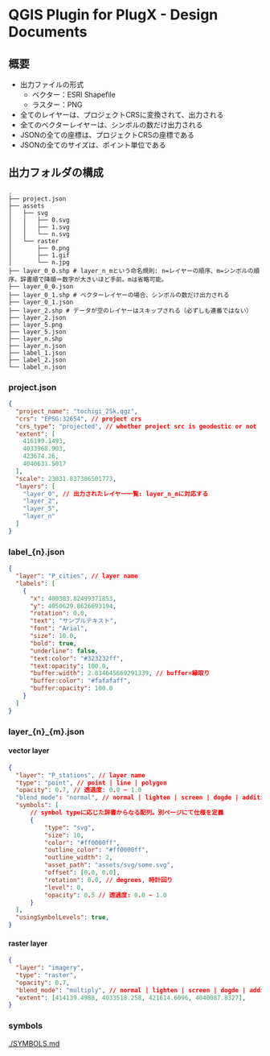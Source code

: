 # QGIS Plugin for PlugX - Design Documents

## 概要

- 出力ファイルの形式
  - ベクター：ESRI Shapefile
  - ラスター：PNG
- 全てのレイヤーは、プロジェクトCRSに変換されて、出力される
- 全てのベクターレイヤーは、シンボルの数だけ出力される
- JSONの全ての座標は、プロジェクトCRSの座標である
- JSONの全てのサイズは、ポイント単位である

## 出力フォルダの構成

```planetext
.
├── project.json
├── assets
│   ├── svg
│   │   ├── 0.svg
│   │   ├── 1.svg
│   │   └── n.svg
│   └── raster
│       ├── 0.png
│       ├── 1.gif
│       └── n.jpg
├── layer_0_0.shp # layer_n_mという命名規則: n=レイヤーの順序、m=シンボルの順序。辞書順で降順＝数字が大きいほど手前。mは省略可能。
├── layer_0_0.json
├── layer_0_1.shp # ベクターレイヤーの場合、シンボルの数だけ出力される
├── layer_0_1.json
├── layer_2.shp # データが空のレイヤーはスキップされる（必ずしも連番ではない）
├── layer_2.json
├── layer_5.png
├── layer_5.json
├── layer_n.shp
├── layer_n.json
├── label_1.json
├── label_2.json
└── label_n.json
```

### project.json

```json
{
  "project_name": "tochigi_25k.qgz",
  "crs": "EPSG:32654", // project crs
  "crs_type": "projected", // whether project src is geodestic or not
  "extent": [
    416199.1493,
    4033968.903,
    423674.26,
    4040631.5017
  ],
  "scale": 23031.837306501773,
  "layers": [
    "layer_0", // 出力されたレイヤー一覧: layer_n_mに対応する
    "layer_2",
    "layer_5",
    "layer_n"
  ]
}
```

### label_{n}.json

```json
{
  "layer": "P_cities", // layer name
  "labels": [
    {
      "x": 400383.82499371853,
      "y": 4050629.8626693194,
      "rotation": 0.0,
      "text": "サンプルテキスト",
      "font": "Arial",
      "size": 10.0,
      "bold": true,
      "underline": false,
      "text:color": "#323232ff",
      "text:opacity": 100.0,
      "buffer:width": 2.834645669291339, // buffer=縁取り
      "buffer:color": "#fafafaff",
      "buffer:opacity": 100.0
    }
  ]
}
```

### layer_{n}_{m}.json

#### vector layer

```json
{
  "layer": "P_stations", // layer name
  "type": "point", // point | line | polygon
  "opacity": 0.7, // 透過度: 0.0 ~ 1.0
  "blend_mode": "normal", // normal | lighten | screen | dogde | addition | darken | multiply | burn | overlay | soft_light | hard_light | difference | subtract
  "symbols": [
      // symbol typeに応じた辞書からなる配列。別ページにて仕様を定義
      {
          "type": "svg",
          "size": 10,
          "color": "#ff0000ff",
          "outline_color": "#ff0000ff",
          "outline_width": 2,
          "asset_path": "assets/svg/some.svg",
          "offset": [0.0, 0.0],
          "rotation": 0.0, // degrees, 時計回り
          "level": 0,
          "opacity": 0.5 // 透過度: 0.0 ~ 1.0
      }
  ],
  "usingSymbolLevels": true,
}
```

#### raster layer

```json
{
  "layer": "imagery",
  "type": "raster",
  "opacity": 0.7,
  "blend_mode": "multiply", // normal | lighten | screen | dogde | addition | darken | multiply | burn | overlay | soft_light | hard_light | difference | subtract
  "extent": [414139.4988, 4033518.258, 421614.6096, 4040087.8327],
}
```

### symbols

[./SYMBOLS.md](./SYMBOLS.md)